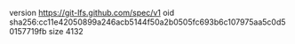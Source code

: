 version https://git-lfs.github.com/spec/v1
oid sha256:cc11e42050899a246acb5144f50a2b0505fc693b6c107975aa5c0d50157719fb
size 4132
